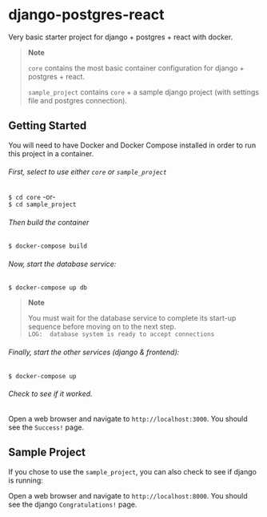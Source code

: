 # django-postgres-react
Very basic starter project for django + postgres + react with docker.

> **Note**  
>  
> `core` contains the most basic container configuration for django + postgres + react.  
>  
> `sample_project` contains `core` + a sample django project (with settings file and postgres connection).  

## Getting Started

You will need to have Docker and Docker Compose installed in order to run this project in a container.

###### First, select to use either `core` or `sample_project`  

`$ cd core`  -or-  
`$ cd sample_project`  

###### Then build the container

`$ docker-compose build`

###### Now, start the database service:

`$ docker-compose up db`  

> **Note**  
>  
> You must wait for the database service to complete its start-up sequence before moving on to the next step.  
> `LOG:  database system is ready to accept connections`  

###### Finally, start the other services (django & frontend):  
  
`$ docker-compose up`  

###### Check to see if it worked.

Open a web browser and navigate to `http://localhost:3000`.  You should see the `Success!` page.  

## Sample Project  
If you chose to use the `sample_project`, you can also check to see if django is running:  
  
Open a web browser and navigate to `http://localhost:8000`.  You should see the django `Congratulations!` page.  

